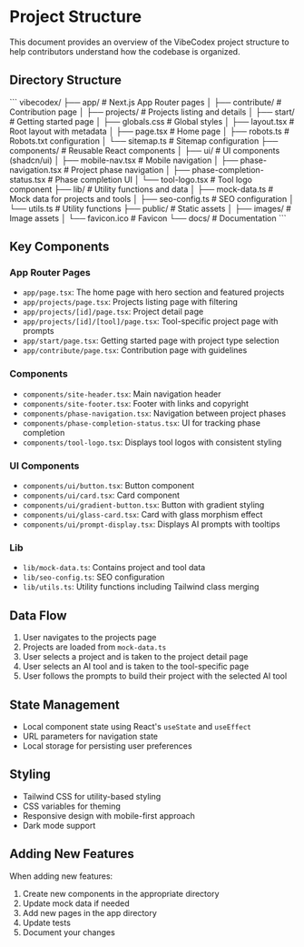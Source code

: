 # Project Structure

This document provides an overview of the VibeCodex project structure to help contributors understand how the codebase is organized.

## Directory Structure

\`\`\`
vibecodex/
├── app/                    # Next.js App Router pages
│   ├── contribute/         # Contribution page
│   ├── projects/           # Projects listing and details
│   ├── start/              # Getting started page
│   ├── globals.css         # Global styles
│   ├── layout.tsx          # Root layout with metadata
│   ├── page.tsx            # Home page
│   ├── robots.ts           # Robots.txt configuration
│   └── sitemap.ts          # Sitemap configuration
├── components/             # Reusable React components
│   ├── ui/                 # UI components (shadcn/ui)
│   ├── mobile-nav.tsx      # Mobile navigation
│   ├── phase-navigation.tsx # Project phase navigation
│   ├── phase-completion-status.tsx # Phase completion UI
│   └── tool-logo.tsx       # Tool logo component
├── lib/                    # Utility functions and data
│   ├── mock-data.ts        # Mock data for projects and tools
│   ├── seo-config.ts       # SEO configuration
│   └── utils.ts            # Utility functions
├── public/                 # Static assets
│   ├── images/             # Image assets
│   └── favicon.ico         # Favicon
└── docs/                   # Documentation
\`\`\`

## Key Components

### App Router Pages

- `app/page.tsx`: The home page with hero section and featured projects
- `app/projects/page.tsx`: Projects listing page with filtering
- `app/projects/[id]/page.tsx`: Project detail page
- `app/projects/[id]/[tool]/page.tsx`: Tool-specific project page with prompts
- `app/start/page.tsx`: Getting started page with project type selection
- `app/contribute/page.tsx`: Contribution page with guidelines

### Components

- `components/site-header.tsx`: Main navigation header
- `components/site-footer.tsx`: Footer with links and copyright
- `components/phase-navigation.tsx`: Navigation between project phases
- `components/phase-completion-status.tsx`: UI for tracking phase completion
- `components/tool-logo.tsx`: Displays tool logos with consistent styling

### UI Components

- `components/ui/button.tsx`: Button component
- `components/ui/card.tsx`: Card component
- `components/ui/gradient-button.tsx`: Button with gradient styling
- `components/ui/glass-card.tsx`: Card with glass morphism effect
- `components/ui/prompt-display.tsx`: Displays AI prompts with tooltips

### Lib

- `lib/mock-data.ts`: Contains project and tool data
- `lib/seo-config.ts`: SEO configuration
- `lib/utils.ts`: Utility functions including Tailwind class merging

## Data Flow

1. User navigates to the projects page
2. Projects are loaded from `mock-data.ts`
3. User selects a project and is taken to the project detail page
4. User selects an AI tool and is taken to the tool-specific page
5. User follows the prompts to build their project with the selected AI tool

## State Management

- Local component state using React's `useState` and `useEffect`
- URL parameters for navigation state
- Local storage for persisting user preferences

## Styling

- Tailwind CSS for utility-based styling
- CSS variables for theming
- Responsive design with mobile-first approach
- Dark mode support

## Adding New Features

When adding new features:

1. Create new components in the appropriate directory
2. Update mock data if needed
3. Add new pages in the app directory
4. Update tests
5. Document your changes
